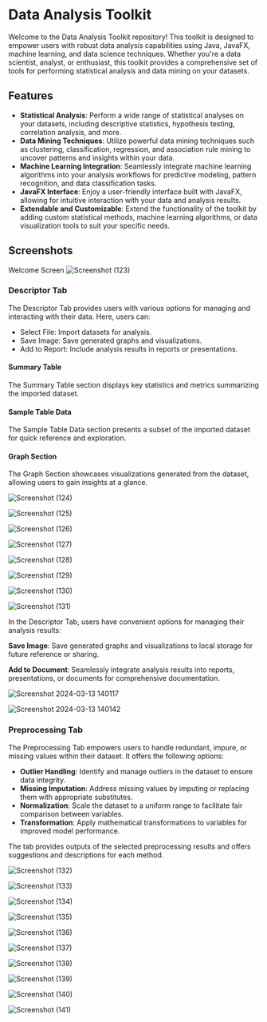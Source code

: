 # Data Analysis Toolkit

Welcome to the Data Analysis Toolkit repository! This toolkit is designed to empower users with robust data analysis capabilities using Java, JavaFX, machine learning, and data science techniques. Whether you're a data scientist, analyst, or enthusiast, this toolkit provides a comprehensive set of tools for performing statistical analysis and data mining on your datasets.

## Features

- **Statistical Analysis**: Perform a wide range of statistical analyses on your datasets, including descriptive statistics, hypothesis testing, correlation analysis, and more.
- **Data Mining Techniques**: Utilize powerful data mining techniques such as clustering, classification, regression, and association rule mining to uncover patterns and insights within your data.
- **Machine Learning Integration**: Seamlessly integrate machine learning algorithms into your analysis workflows for predictive modeling, pattern recognition, and data classification tasks.
- **JavaFX Interface**: Enjoy a user-friendly interface built with JavaFX, allowing for intuitive interaction with your data and analysis results.
- **Extendable and Customizable**: Extend the functionality of the toolkit by adding custom statistical methods, machine learning algorithms, or data visualization tools to suit your specific needs.

## Screenshots
Welcome Screen
![Screenshot (123)](https://github.com/Divyam-Padole/Data-Analysis-Toolkit/assets/104207473/10e6971d-89d7-44e6-acc2-ad557ea0b5a4)



### Descriptor Tab
The Descriptor Tab provides users with various options for managing and interacting with their data. Here, users can:
- Select File: Import datasets for analysis.
- Save Image: Save generated graphs and visualizations.
- Add to Report: Include analysis results in reports or presentations.

#### Summary Table
The Summary Table section displays key statistics and metrics summarizing the imported dataset.

#### Sample Table Data
The Sample Table Data section presents a subset of the imported dataset for quick reference and exploration.

#### Graph Section
The Graph Section showcases visualizations generated from the dataset, allowing users to gain insights at a glance.

![Screenshot (124)](https://github.com/Divyam-Padole/Data-Analysis-Toolkit/assets/104207473/80e3ccd5-cb01-4c00-817d-5947f184182e)


![Screenshot (125)](https://github.com/Divyam-Padole/Data-Analysis-Toolkit/assets/104207473/ea930bec-67b3-43a0-a021-1c6f76316389)


![Screenshot (126)](https://github.com/Divyam-Padole/Data-Analysis-Toolkit/assets/104207473/022a270d-fd81-49b7-a2a9-840e31ee8900)


![Screenshot (127)](https://github.com/Divyam-Padole/Data-Analysis-Toolkit/assets/104207473/c56c1fc2-666b-4037-9421-c2addf458abb)


![Screenshot (128)](https://github.com/Divyam-Padole/Data-Analysis-Toolkit/assets/104207473/814a4d97-7407-4993-995f-ef78ac4276ae)

![Screenshot (129)](https://github.com/Divyam-Padole/Data-Analysis-Toolkit/assets/104207473/96a677d9-99e2-481d-99d2-601277f80db9)


![Screenshot (130)](https://github.com/Divyam-Padole/Data-Analysis-Toolkit/assets/104207473/bec5a243-2025-4922-8aca-5c91644d28b3)


![Screenshot (131)](https://github.com/Divyam-Padole/Data-Analysis-Toolkit/assets/104207473/03b8e568-b5b7-4319-b7bf-afb3ed0c55e5)

In the Descriptor Tab, users have convenient options for managing their analysis results:

**Save Image**: Save generated graphs and visualizations to local storage for future reference or sharing.

**Add to Document**: Seamlessly integrate analysis results into reports, presentations, or documents for comprehensive documentation.

![Screenshot 2024-03-13 140117](https://github.com/Divyam-Padole/Data-Analysis-Toolkit/assets/104207473/cb9973e5-10b5-45b8-8d23-da8d8d0e08de)

![Screenshot 2024-03-13 140142](https://github.com/Divyam-Padole/Data-Analysis-Toolkit/assets/104207473/a201984a-000c-42c5-a087-8da3b812241b)




### Preprocessing Tab
The Preprocessing Tab empowers users to handle redundant, impure, or missing values within their dataset. It offers the following options:

- **Outlier Handling**: Identify and manage outliers in the dataset to ensure data integrity.
- **Missing Imputation**: Address missing values by imputing or replacing them with appropriate substitutes.
- **Normalization**: Scale the dataset to a uniform range to facilitate fair comparison between variables.
- **Transformation**: Apply mathematical transformations to variables for improved model performance.

The tab provides outputs of the selected preprocessing results and offers suggestions and descriptions for each method.

![Screenshot (132)](https://github.com/Divyam-Padole/Data-Analysis-Toolkit/assets/104207473/ea9528bc-37b7-4dfa-b9a0-42cca06547ab)

![Screenshot (133)](https://github.com/Divyam-Padole/Data-Analysis-Toolkit/assets/104207473/0498b0e6-4296-410f-bdcd-e537c4140901)

![Screenshot (134)](https://github.com/Divyam-Padole/Data-Analysis-Toolkit/assets/104207473/df63c0f9-245c-4ffe-9527-9332c258c055)

![Screenshot (135)](https://github.com/Divyam-Padole/Data-Analysis-Toolkit/assets/104207473/8258448e-a95d-4f4f-997a-62060bfdd978)

![Screenshot (136)](https://github.com/Divyam-Padole/Data-Analysis-Toolkit/assets/104207473/172e3c9b-7537-4084-865f-6689f86d52fa)

![Screenshot (137)](https://github.com/Divyam-Padole/Data-Analysis-Toolkit/assets/104207473/cbd5f59a-3c82-494e-80fd-bb23f2c08860)

![Screenshot (138)](https://github.com/Divyam-Padole/Data-Analysis-Toolkit/assets/104207473/67282692-eec5-4a65-a99e-427de3e5075b)

![Screenshot (139)](https://github.com/Divyam-Padole/Data-Analysis-Toolkit/assets/104207473/4232cd03-5fb4-4212-a28d-6594a3e28255)

![Screenshot (140)](https://github.com/Divyam-Padole/Data-Analysis-Toolkit/assets/104207473/8c1b7d8c-c2d6-4c98-93d9-06f2b851f3e0)

![Screenshot (141)](https://github.com/Divyam-Padole/Data-Analysis-Toolkit/assets/104207473/e16169bd-9b51-4ae8-ba6e-fa9a1b7d3753)
